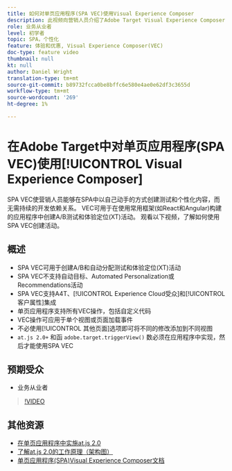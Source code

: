```yaml
---
title: 如何对单页应用程序(SPA VEC)使用Visual Experience Composer
description: 此视频向营销人员介绍了Adobe Target Visual Experience Composer for Single Page Applications(SPA VEC)。 观看此视频，了解如何使用SPA VEC创建活动。
role: 业务从业者
level: 初学者
topic: SPA，个性化
feature: 体验和优惠, Visual Experience Composer(VEC)
doc-type: feature video
thumbnail: null
kt: null
author: Daniel Wright
translation-type: tm+mt
source-git-commit: b89732fcca0be8bffc6e580e4ae0e62df3c3655d
workflow-type: tm+mt
source-wordcount: '269'
ht-degree: 1%

---
```



# 在Adobe Target中对单页应用程序(SPA VEC)使用[!UICONTROL  Visual Experience Composer]

SPA VEC使营销人员能够在SPA中以自己动手的方式创建测试和个性化内容，而无需持续的开发依赖关系。 VEC可用于在使用常用框架(如React和Angular)构建的应用程序中创建A/B测试和体验定位(XT)活动。 观看以下视频，了解如何使用SPA VEC创建活动。

## 概述

* SPA VEC可用于创建A/B和自动分配测试和体验定位(XT)活动
* SPA VEC不支持自动目标、Automated Personalization或Recommendations活动
* SPA VEC支持A4T、[!UICONTROL Experience Cloud受众]和[!UICONTROL 客户属性]集成
* 单页应用程序支持所有VEC操作，包括自定义代码
* VEC操作可应用于单个视图或页面加载事件
* 不必使用[!UICONTROL 其他页面]选项即可将不同的修改添加到不同视图
* `at.js 2.0+` 和函 `adobe.target.triggerView()` 数必须在应用程序中实现，然后才能使用SPA VEC

## 预期受众

* 业务从业者

>[!VIDEO](https://video.tv.adobe.com/v/26249?quality=12)


## 其他资源

* [在单页应用程序中实施at.js 2.0](../implementation/implement-atjs-20-in-a-single-page-application.md)
* [了解at.js 2.0的工作原理（架构图）](../implementation/understanding-how-atjs-20-works.md)
* [单页应用程序(SPA)Visual Experience Composer文档](https://docs.adobe.com/help/en/target/using/experiences/spa-visual-experience-composer.html)